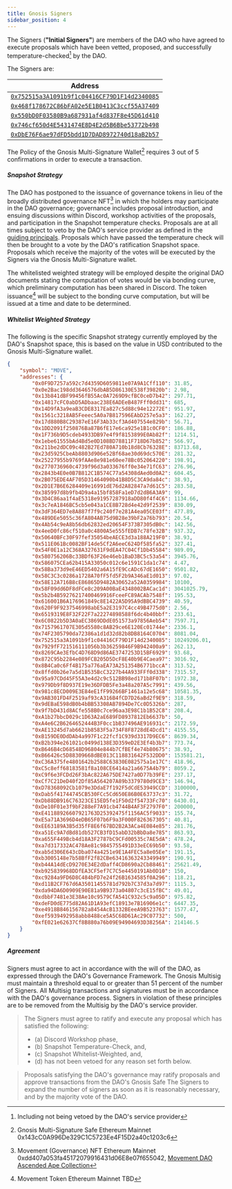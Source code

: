 ```yaml
---
title: Gnosis Signers
sidebar_position: 4
---
```


The Signers (**"Initial Signers"**) are members of the DAO who have agreed to execute proposals which have been vetted, proposed, and successfully temperature-checked[^1] by the DAO.

The Signers are:

|Address|
|-|
|[`0x752515a3A1091b9f1c04416CF79D1F14d2340085`](https://etherscan.io/address/0x752515a3a1091b9f1c04416cf79d1f14d2340085)|
|[`0x468f178672C86bFA02e5E1B0413C3ccf55A37409`](https://etherscan.io/address/0x468f178672C86bFA02e5E1B0413C3ccf55A37409)|
|[`0x550bD0F03580B9a687931af4d837F8e45D61d410`](https://etherscan.io/address/0x550bD0F03580B9a687931af4d837F8e45D61d410)|
|[`0x746cf650d4E5431474E8D4E2d5B6Bbe53772b498`](https://etherscan.io/address/0x746cf650d4E5431474E8D4E2d5B6Bbe53772b498)|
|[`0xDbE76F6ae97dFD5bdd1D7DAD8972740d18aB2b57`](https://etherscan.io/address/0xDbE76F6ae97dFD5bdd1D7DAD8972740d18aB2b57)|

The Policy of the Gnosis Multi-Signature Wallet[^2] requires 3 out of 5 confirmations in order to execute a transaction.

##### Snapshot Strategy

The DAO has postponed to the issuance of governance tokens in lieu of the broadly distributed governance NFT[^3] in which the holders may participate in the DAO governance; governance includes proposal introduction, and ensuing discussions within Discord, workshop activities of the proposals, and participation in the Snapshot temperature checks. Proposals are at all times subject to veto by the DAO's service provider as defined in the [guiding principals](./guiding-principals). Proposals which have passed the temperature check will then be brought to a vote by the DAO's ratification Snapshot space. Proposals which receive the majority of the votes will be executed by the Signers via the Gnosis Multi-Signature wallet.

The whitelisted weighted strategy will be employed despite the original DAO documents stating the computation of votes would be via bonding curve, which preliminary computation has been shared in Discord. The token issuance[^4] will be subject to the bonding curve computation, but will be issued at a time and date to be determined.

##### Whitelist Weighted Strategy

The following is the specific Snapshot strategy currently employed by the DAO's Snapshot space, this is based on the value in USD contributed to the Gnosis Multi-Signature wallet.

```json
{
    "symbol": "MOVE",
    "addresses": {
        "0x0F9D7257a592c7d4359D6059811e07A9A1Cff110": 31.85,
        "0x0e2Bac198dd3646576dbAB5D86130E538f39820b": 2.98,
        "0x13b841dBF99456fB55Ac0A7269D9cfBC0ceD7b42": 297.71,
        "0x14817cFC0abD5ADbaac238E6ADEeB487Fff0dd31": 685,
        "0x14D9fA3a9eaB3CDE8317Ea827c5d88c94e12272E": 951.97,
        "0x1561c3218AB5Feeec5A0a7B817596EAbD257e5a3": 162.27,
        "0x17d880B8C29387eE16F3Ab33cf3Ad407554e829b": 56.71,
        "0x1DD2091f250876Ba87B6fE17e6ca925e1B1c0CF0": 186.88,
        "0x1F736b9D5cdeb4933DB97e4f9f8153899E0Ab82f": 1214.51,
        "0x1ebe61555bAd4Bd5e0D108BD78811F718D67b852": 566.97,
        "0x211be2dDC09c482B27Ed780A710b18d8Cb76328E": 83713.68,
        "0x23d5925CbeAb8803d906e52Bf68ae30d69dc570E": 281.32,
        "0x25227955b9769fAAe8e981e60ee78Bc052064220": 198.91,
        "0x2770736960c4739f96d3a033676ff0e34e71fC63": 276.96,
        "0x2843b4E0e0B7B812C1B574C77a54308dAed0d0A2": 604.45,
        "0x2B075EDE4AF705D31464090b41B8D5C3CA9da84c": 38.93,
        "0x2D1E7B6E6284409e16991dE76d2A82847a7d61C5": 283.58,
        "0x385997d8b9fb4D9a4a15bf858Fa1eD7d2dB6A3A9": 99,
        "0x3D4C86aa1f4aE5318e91957287918aDD80f4f4C6": 1134.66,
        "0x3c7eA1846BC5cb5e043a1CE8B728d4e42d9f2539": 830.09,
        "0x3dF364ED7e8A887f7f9c240f7e281A4ea05CE03f": 477.89,
        "0x489DEe5055c36fA804AB75d9B28e39bF2a76b793": 20.54,
        "0x4Ab54c9eA8b56db62832ed20654F373B7305dB0c": 142.56,
        "0x4eeD0fc86cf510a0c4800A5e555fEDB7c78fe32B": 937.32,
        "0x50640BFc30F97fef35054beAECE3d3a188A219F0": 38.93,
        "0x511E061Bc0082BF14de5Cf2A6eeC624Df585fa52": 327.41,
        "0x54F0E1a12C368A327631F9dEA47C04Cf1Db45584": 989.09,
        "0x580756206Bc33BDf63F26e46eb1BaD3BC5c53a54": 3945.76,
        "0x586075CEa62b415A33050c012c6e1591C1da1c74": 4.47,
        "0x58Ba373d9eE46ED5402a6A15fE9CcADc67dE1650": 9501.82,
        "0x58C3C3c0286a1728A70fF5fd5F2b9A346aE1d013": 97.02,
        "0x58E12A716B8cE86865D9482A30652a52A0359984": 10100,
        "0x58F09dd6DF8dFCe8c209A00BaE4348002BACac1d": 3041025.79,
        "0x5b2b4B59276217400469916FceeFC89ACAb7548f": 195.53,
        "0x616001B6A176961849c8E1422A5D95A9dBBC4739": 40.59,
        "0x620F9F9237546998abE5a2E3197C4cc49B4775d0": 2.56,
        "0x6519319E8F32F22F7a22274898588f6dc4b40bbf": 233.61,
        "0x6C0822b5D3A0aEC3869DDdE051573a97856Aeb54": 7597.71,
        "0x7157961707E305d5580c8AB29ce6E120Ec01744e": 2336.1,
        "0x74F2305790da72386a1d1d32d82b8DB8164C0704": 8081.04,
        "0x752515a3A1091b9f1c04416CF79D1F14d2340085": 10249206.01,
        "0x7929fF721516111056b3b36259846F9B942400a9": 262.13,
        "0x8269CAe3EfbC4D768D9d86AE3747253D15BF6929": 93.68,
        "0x872C95b2284e089FCB205D5DcF8E40b9E4Caea97": 3016.92,
        "0x8B4Ca0c6Ff4B175a776aEA73A251354B6771bccA": 313.52,
        "0x8ffd0b26e7a5d1B535BcC3227b44A933FFf0d338": 7315.57,
        "0x95a97CDd45F55A3e4d2c9c512BB98ed171b8F07b": 1972.38,
        "0x979Db9f8D937E19e36DFDB5Fe3a48a207A5c7991": 439.56,
        "0x981c8ECD009E3E84eE1fF99266BF1461a12e5c68": 10581.35,
        "0x9AB301FD4F2519af93cA316B4fCD7D26aBd2f9E9": 318.59,
        "0x9dEBaE598dB0b4bBB53308AB7894De7Cc0D5326b": 287,
        "0x9f7bD431d8ACfe558B0c7ce96aa3E98C1b1B52C8": 208.4,
        "0xA1b27bbcD029c1D63A2aE689FD8937812Eb6637b": 50,
        "0xA4e6C2B6264652444B3F0cc1bB37496AE916931c": 2172.59,
        "0xAE13245d7ab6621b8583F5a734F8F8728dE4Dcd1": 4155.55,
        "0xB159DE0DdDAb4a997F1c22fcf1C939d3317D9EC6": 8639.34,
        "0xB2b394e261021c0499d138E3D359eD2E3Ef4b3b7": 773.74,
        "0xB646B4cD68548D96804e844b7CfBEf4e74b80675": 38.93,
        "0xB66426c5D88309668dBE013C118831642F532DD0": 153581.21,
        "0xC36A375fe4801642b2588C63830E082575a1e17C": 418.96,
        "0xC5c8eff68183581f8a108CE6414a21a6675A4b79": 8059.2,
        "0xC9f6e3FCDd26F3bAc822A675DE7427a0D77b39FE": 237.17,
        "0xCf7C21DeD40f2Df85A564207A89b3379780d9CE3": 146.94,
        "0xD78368092Cb1079e3DdaE7f192F5dCdE53949CCD": 3100000,
        "0xDab5f41744745CB530FCc5Cd650E86B0E63737c3": 31.72,
        "0xDb88DB916C76323CE15ED5fe1F50d2f54733Fc70": 6430.01,
        "0xDe10F01e3f9bF288eF7A91cb4744B4AF3F2797F0": 200000,
        "0xE41188926607921763D25392475f1156AC5f9033": 155.74,
        "0xE5a71A3696D4eDB65F07b6F9a3F000F826367305": 40.81,
        "0xEE63189A3B5d35fF8E6f67BD2B2A3ACa4E084e85": 281.76,
        "0xa51Ec9A7dBd81db527CB3fD15abD32bBbDa8e785": 863.93,
        "0xa655F449Bcb4d18A3F2787bC9CFd00535c7AE5dA": 478.24,
        "0xa7d317332AC478Ae81c9845755491D33eEC69b50": 93.58,
        "0xab5d306E643cDba074a4251e9E1A4FEC5a8e05Ee": 191.15,
        "0xb3005148e7b58BfF2f82CBe63416363243349949": 190.91,
        "0xb44A14dEcD9270E34E2dDaff4CD8690a2Cb88461": 25621.49,
        "0xb925839968DDfEA3CF5ef7C7C5e4450191Ab0D10": 150,
        "0xc9284a9FD6D8C484bFD7e24f26B1634585f0A296": 118.21,
        "0xd11B2CF767d6A35011455781d792b7C37d3a7d97": 1115.3,
        "0xda94DA6D0909E90E81a9B9373a04807c3cE15fBC": 49.01,
        "0xdbbF7481e3E38Ae10c9579CfA541C932c5c9a05D": 975.82,
        "0xdeFD0dE775d82A61D1A93efC18913e7B16906e1c": 6447.35,
        "0xe4918B846156782a8454AcB1332BEeeA9B523763": 1577.47,
        "0xef5939492958abb8488ce5A5C68D61Ac29C07732": 500,
        "0xfE021e62637Cf8B880a76b09E94904693D38256A": 214146.5
    }
}
```

##### Agreement

Signers must agree to act in accordance with the will of the DAO, as expressed through the DAO's Governance Framework. The Gnosis Multisig must maintain a threshold equal to or greater than 51 percent of the number of Signers. All Multisig transactions and signatures must be in accordance with the DAO's governance process. Signers in violation of these principles are to be removed from the Multisig by the DAO's service provider.

> The Signers must agree to ratify and execute any proposal which has satisfied the following:
>
> -   (a) Discord Workshop phase,
> -   (b) Snapshot Temperature-Check, and,
> -   (c) Snapshot Whitelist-Weighted, and,
> -   (d) has not been vetoed for any reason set forth below.

> Proposals satisfying the DAO's governance may ratify proposals and approve transactions from the DAO's Gnosis Safe
> The Signers to expand the number of signers as soon as it is reasonably necessary, and by the majority vote of the DAO.

[^1]: Including not being vetoed by the DAO's service provider
[^2]: Gnosis Multi-Signature Safe Ethereum Mainnet 0x143cC0A996De329C1C5723Ee4F15D2a40c1203c6
[^3]: Movement (Governance) NFT Ethereum Mainnet 0xdd407a053fa45172079916431d06E8e07f655042, [Movement DAO Ascended Ape Collection](https://opensea.io/collection/movement-daos-ascended-ape-collection)
[^4]: Movement Token Ethereum Mainnet TBD
